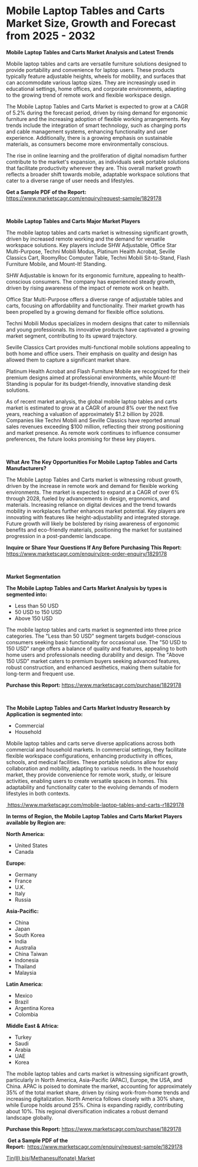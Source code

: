 <p><h1>Mobile Laptop Tables and Carts Market Size, Growth and Forecast from 2025 - 2032</h1></p><p><strong>Mobile Laptop Tables and Carts Market Analysis and Latest Trends</strong></p>
<p><p>Mobile laptop tables and carts are versatile furniture solutions designed to provide portability and convenience for laptop users. These products typically feature adjustable heights, wheels for mobility, and surfaces that can accommodate various laptop sizes. They are increasingly used in educational settings, home offices, and corporate environments, adapting to the growing trend of remote work and flexible workspace design.</p><p>The Mobile Laptop Tables and Carts Market is expected to grow at a CAGR of 5.2% during the forecast period, driven by rising demand for ergonomic furniture and the increasing adoption of flexible working arrangements. Key trends include the integration of smart technology, such as charging ports and cable management systems, enhancing functionality and user experience. Additionally, there is a growing emphasis on sustainable materials, as consumers become more environmentally conscious. </p><p>The rise in online learning and the proliferation of digital nomadism further contribute to the market's expansion, as individuals seek portable solutions that facilitate productivity wherever they are. This overall market growth reflects a broader shift towards mobile, adaptable workspace solutions that cater to a diverse range of user needs and lifestyles.</p></p>
<p><strong>Get a Sample PDF of the Report:&nbsp;</strong> <a href="https://www.marketscagr.com/enquiry/request-sample/1829178?utm_campaign=2304&utm_medium=2&utm_source=Github&utm_content=ia&utm_term=26032025&utm_id=mobile-laptop-tables-and-carts">https://www.marketscagr.com/enquiry/request-sample/1829178</a></p>
<p>&nbsp;</p>
<p><strong>Mobile Laptop Tables and Carts Major Market Players</strong></p>
<p><p>The mobile laptop tables and carts market is witnessing significant growth, driven by increased remote working and the demand for versatile workspace solutions. Key players include SHW Adjustable, Office Star Multi-Purpose, Techni Mobili Modus, Platinum Health Acrobat, Seville Classics Cart, RoomyRoc Computer Table, Techni Mobili Sit-to-Stand, Flash Furniture Mobile, and Mount-It! Standing.</p><p>SHW Adjustable is known for its ergonomic furniture, appealing to health-conscious consumers. The company has experienced steady growth, driven by rising awareness of the impact of remote work on health.</p><p>Office Star Multi-Purpose offers a diverse range of adjustable tables and carts, focusing on affordability and functionality. Their market growth has been propelled by a growing demand for flexible office solutions.</p><p>Techni Mobili Modus specializes in modern designs that cater to millennials and young professionals. Its innovative products have captivated a growing market segment, contributing to its upward trajectory.</p><p>Seville Classics Cart provides multi-functional mobile solutions appealing to both home and office users. Their emphasis on quality and design has allowed them to capture a significant market share.</p><p>Platinum Health Acrobat and Flash Furniture Mobile are recognized for their premium designs aimed at professional environments, while Mount-It! Standing is popular for its budget-friendly, innovative standing desk solutions.</p><p>As of recent market analysis, the global mobile laptop tables and carts market is estimated to grow at a CAGR of around 8% over the next five years, reaching a valuation of approximately $1.2 billion by 2028. Companies like Techni Mobili and Seville Classics have reported annual sales revenues exceeding $100 million, reflecting their strong positioning and market presence. As remote work continues to influence consumer preferences, the future looks promising for these key players.</p></p>
<p>&nbsp;</p>
<p><strong>What Are The Key Opportunities For Mobile Laptop Tables and Carts Manufacturers?</strong></p>
<p><p>The Mobile Laptop Tables and Carts market is witnessing robust growth, driven by the increase in remote work and demand for flexible working environments. The market is expected to expand at a CAGR of over 6% through 2028, fueled by advancements in design, ergonomics, and materials. Increasing reliance on digital devices and the trend towards mobility in workplaces further enhances market potential. Key players are innovating with features like height-adjustability and integrated storage. Future growth will likely be bolstered by rising awareness of ergonomic benefits and eco-friendly materials, positioning the market for sustained progression in a post-pandemic landscape.</p></p>
<p><strong>Inquire or Share Your Questions If Any Before Purchasing This Report:</strong> <a href="https://www.marketscagr.com/enquiry/pre-order-enquiry/1829178?utm_campaign=2304&utm_medium=2&utm_source=Github&utm_content=ia&utm_term=26032025&utm_id=mobile-laptop-tables-and-carts">https://www.marketscagr.com/enquiry/pre-order-enquiry/1829178</a></p>
<p>&nbsp;</p>
<p><strong>Market Segmentation</strong></p>
<p><strong>The Mobile Laptop Tables and Carts Market Analysis by types is segmented into:</strong></p>
<p><ul><li>Less than 50 USD</li><li>50 USD to 150 USD</li><li>Above 150 USD</li></ul></p>
<p><p>The mobile laptop tables and carts market is segmented into three price categories. The "Less than 50 USD" segment targets budget-conscious consumers seeking basic functionality for occasional use. The "50 USD to 150 USD" range offers a balance of quality and features, appealing to both home users and professionals needing durability and design. The "Above 150 USD" market caters to premium buyers seeking advanced features, robust construction, and enhanced aesthetics, making them suitable for long-term and frequent use.</p></p>
<p><strong>Purchase this Report:&nbsp;</strong><a href="https://www.marketscagr.com/purchase/1829178?utm_campaign=2304&utm_medium=2&utm_source=Github&utm_content=ia&utm_term=26032025&utm_id=mobile-laptop-tables-and-carts">https://www.marketscagr.com/purchase/1829178</a></p>
<p>&nbsp;</p>
<p><strong>The Mobile Laptop Tables and Carts Market Industry Research by Application is segmented into:</strong></p>
<p><ul><li>Commercial</li><li>Household</li></ul></p>
<p><p>Mobile laptop tables and carts serve diverse applications across both commercial and household markets. In commercial settings, they facilitate flexible workspace configurations, enhancing productivity in offices, schools, and medical facilities. These portable solutions allow for easy collaboration and mobility, adapting to various needs. In the household market, they provide convenience for remote work, study, or leisure activities, enabling users to create versatile spaces in homes. This adaptability and functionality cater to the evolving demands of modern lifestyles in both contexts.</p></p>
<p><a href="https://www.marketscagr.com/mobile-laptop-tables-and-carts-r1829178?utm_campaign=2304&utm_medium=2&utm_source=Github&utm_content=ia&utm_term=26032025&utm_id=mobile-laptop-tables-and-carts">&nbsp;https://www.marketscagr.com/mobile-laptop-tables-and-carts-r1829178</a></p>
<p><strong>In terms of Region, the Mobile Laptop Tables and Carts Market Players available by Region are:</strong></p>
<p>
    <p> <strong> North America: </strong>
        <ul>
            <li>United States</li>
            <li>Canada</li>
        </ul>
        </p> 
    <p> <strong> Europe: </strong>
        <ul>
            <li>Germany</li>
            <li>France</li>
            <li>U.K.</li>
            <li>Italy</li>
            <li>Russia</li>
        </ul>
        </p> 
    <p> <strong> Asia-Pacific: </strong>
        <ul>
            <li>China</li>
            <li>Japan</li>
            <li>South Korea</li>
            <li>India</li>
            <li>Australia</li>
            <li>China Taiwan</li>
            <li>Indonesia</li>
            <li>Thailand</li>
            <li>Malaysia</li>
        </ul>
        </p> 
    <p> <strong> Latin America: </strong>
        <ul>
            <li>Mexico</li>
            <li>Brazil</li>
            <li>Argentina Korea</li>
            <li>Colombia</li>
        </ul>
        </p> 
    <p> <strong> Middle East & Africa: </strong>
        <ul>
            <li>Turkey</li>
            <li>Saudi</li>
            <li>Arabia</li>
            <li>UAE</li>
            <li>Korea</li>
        </ul>
    </p>
    </p>
<p><p>The mobile laptop tables and carts market is witnessing significant growth, particularly in North America, Asia-Pacific (APAC), Europe, the USA, and China. APAC is poised to dominate the market, accounting for approximately 35% of the total market share, driven by rising work-from-home trends and increasing digitalization. North America follows closely with a 30% share, while Europe holds around 25%. China is expanding rapidly, contributing about 10%. This regional diversification indicates a robust demand landscape globally.</p></p>
<p><strong>Purchase this Report: </strong><a href="https://www.marketscagr.com/purchase/1829178?utm_campaign=2304&utm_medium=2&utm_source=Github&utm_content=ia&utm_term=26032025&utm_id=mobile-laptop-tables-and-carts">https://www.marketscagr.com/purchase/1829178</a></p>
<p>&nbsp;<strong>Get a Sample PDF of the Report:&nbsp;&nbsp;</strong><a href="https://www.marketscagr.com/enquiry/request-sample/1829178?utm_campaign=2304&utm_medium=2&utm_source=Github&utm_content=ia&utm_term=26032025&utm_id=mobile-laptop-tables-and-carts">https://www.marketscagr.com/enquiry/request-sample/1829178</a></p>
<p><strong></strong></p>
<p><p><a href="https://github.com/chungwimbu4/Market-Research-Report-List-1/blob/main/tinii-bismethanesulfonate-market.md?utm_campaign=2304&utm_medium=2&utm_source=Github&utm_content=ia&utm_term=26032025&utm_id=mobile-laptop-tables-and-carts">Tin(II) bis(Methanesulfonate) Market</a></p></p>